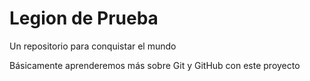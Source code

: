 # Legion de Prueba
Un repositorio para conquistar el mundo

Básicamente aprenderemos más sobre Git y GitHub con este proyecto
